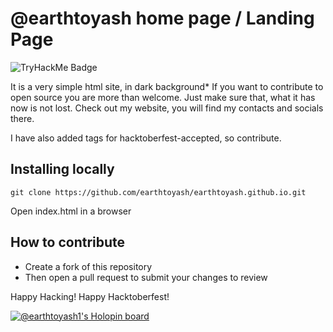 # @earthtoyash home page / Landing Page
<img src="https://tryhackme-badges.s3.amazonaws.com/Scott.Lang.png" alt="TryHackMe Badge">


It is a very simple html site, in dark background* 
If you want to contribute to open source you are more than welcome. 
Just make sure that, what it has now is not lost. 
Check out my website, you will find my contacts and socials there.

I have also added tags for hacktoberfest-accepted, so contribute.

## Installing locally

```
git clone https://github.com/earthtoyash/earthtoyash.github.io.git
```

Open index.html in a browser
 
## How to contribute
- Create a fork of this repository
- Then open a pull request to submit your changes to review
 
Happy Hacking! Happy Hacktoberfest!

[![@earthtoyash1's Holopin board](https://holopin.io/api/user/board?user=earthtoyash1)](https://holopin.io/@earthtoyash1)
